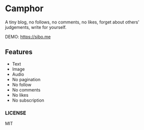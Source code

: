 # Camphor

A tiny blog, no follows, no comments, no likes, forget about others' judgements, write for yourself.

DEMO: <https://sibo.me>

## Features

+ Text
+ Image
+ Audio
+ No pagination
+ No follow
+ No comments
+ No likes
+ No subscription

### LICENSE

MIT

